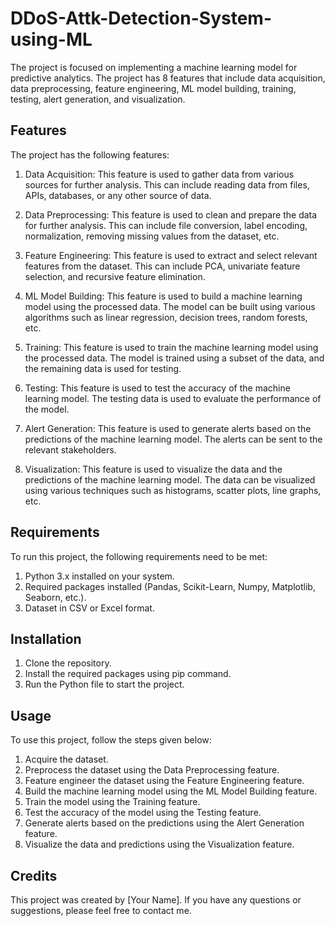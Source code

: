 # DDoS-Attk-Detection-System-using-ML

The project is focused on implementing a machine learning model for predictive analytics. The project has 8 features that include data acquisition, data preprocessing, feature engineering, ML model building, training, testing, alert generation, and visualization.

## Features

The project has the following features:

1. Data Acquisition: This feature is used to gather data from various sources for further analysis. This can include reading data from files, APIs, databases, or any other source of data.

2. Data Preprocessing: This feature is used to clean and prepare the data for further analysis. This can include file conversion, label encoding, normalization, removing missing values from the dataset, etc.

3. Feature Engineering: This feature is used to extract and select relevant features from the dataset. This can include PCA, univariate feature selection, and recursive feature elimination.

4. ML Model Building: This feature is used to build a machine learning model using the processed data. The model can be built using various algorithms such as linear regression, decision trees, random forests, etc.

5. Training: This feature is used to train the machine learning model using the processed data. The model is trained using a subset of the data, and the remaining data is used for testing.

6. Testing: This feature is used to test the accuracy of the machine learning model. The testing data is used to evaluate the performance of the model.

7. Alert Generation: This feature is used to generate alerts based on the predictions of the machine learning model. The alerts can be sent to the relevant stakeholders.

8. Visualization: This feature is used to visualize the data and the predictions of the machine learning model. The data can be visualized using various techniques such as histograms, scatter plots, line graphs, etc.

## Requirements

To run this project, the following requirements need to be met:

1. Python 3.x installed on your system.
2. Required packages installed (Pandas, Scikit-Learn, Numpy, Matplotlib, Seaborn, etc.).
3. Dataset in CSV or Excel format.

## Installation

1. Clone the repository.
2. Install the required packages using pip command.
3. Run the Python file to start the project.

## Usage

To use this project, follow the steps given below:

1. Acquire the dataset.
2. Preprocess the dataset using the Data Preprocessing feature.
3. Feature engineer the dataset using the Feature Engineering feature.
4. Build the machine learning model using the ML Model Building feature.
5. Train the model using the Training feature.
6. Test the accuracy of the model using the Testing feature.
7. Generate alerts based on the predictions using the Alert Generation feature.
8. Visualize the data and predictions using the Visualization feature.

## Credits

This project was created by [Your Name]. If you have any questions or suggestions, please feel free to contact me.

